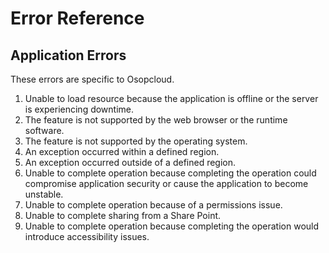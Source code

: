 # Error Reference

## Application Errors

These errors are specific to Osopcloud.

1. Unable to load resource because the application is offline or the server is experiencing downtime.
2. The feature is not supported by the web browser or the runtime software.
3. The feature is not supported by the operating system.
4. An exception occurred within a defined region.
5. An exception occurred outside of a defined region.
6. Unable to complete operation because completing the operation could compromise application security or cause the application to become unstable.
7. Unable to complete operation because of a permissions issue.
8. Unable to complete sharing from a Share Point.
9. Unable to complete operation because completing the operation would introduce accessibility issues.
